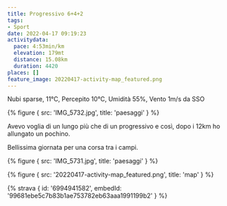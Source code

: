 ```yaml
---
title: Progressivo 6+4+2
tags:
- Sport
date: 2022-04-17 09:19:23
activitydata:
  pace: 4:53min/km
  elevation: 179mt
  distance: 15.08km
  duration: 4420
places: []
feature_image: 20220417-activity-map_featured.png
---
```


Nubi sparse, 11°C, Percepito 10°C, Umidità 55%, Vento 1m/s da SSO

{% figure { src: 'IMG_5732.jpg', title: 'paesaggi' } %}

<!--more-->

Avevo voglia di un lungo più che di un progressivo e così, dopo i 12km ho allungato un pochino.

Bellissima giornata per una corsa tra i campi.

{% figure { src: 'IMG_5731.jpg', title: 'paesaggi' } %}

{% figure { src: '20220417-activity-map_featured.png', title: 'map' } %}

{% strava { id: '6994941582', embedId: '99681ebe5c7b83b1ae753782eb63aaa1991199b2' } %}